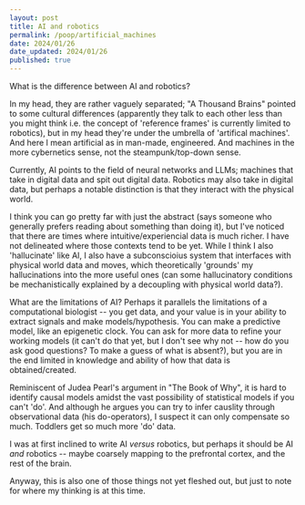 ```yaml
---
layout: post
title: AI and robotics
permalink: /poop/artificial_machines
date: 2024/01/26
date_updated: 2024/01/26
published: true
---
```


What is the difference between AI and robotics?

In my head, they are rather vaguely separated; "A Thousand Brains" pointed to some cultural differences (apparently they talk to each other less than you might think i.e. the concept of 'reference frames' is currently limited to robotics), but in my head they're under the umbrella of 'artifical machines'. And here I mean artificial as in man-made, engineered. And machines in the more cybernetics sense, not the steampunk/top-down sense. 

Currently, AI points to the field of neural networks and LLMs; machines that take in digital data and spit out digital data. Robotics may also take in digital data, but perhaps a notable distinction is that they interact with the physical world. 

I think you can go pretty far with just the abstract (says someone who generally prefers reading about something than doing it), but I've noticed that there are times where intuitive/experiencial data is much richer. I have not delineated where those contexts tend to be yet. While I think I also 'hallucinate' like AI, I also have a subconscioius system that interfaces with physical world data and moves, which theoretically 'grounds' my hallucinations into the more useful ones (can some hallucinatory conditions be mechanistically explained by a decoupling with physical world data?). 

What are the limitations of AI? Perhaps it parallels the limitations of a computational biologist -- you get data, and your value is in your ability to extract signals and make models/hypothesis. You can make a predictive model, like an epigenetic clock. You can ask for more data to refine your working models (it can't do that yet, but I don't see why not -- how do you ask good questions? To make a guess of what is absent?), but you are in the end limited in knowledge and ability of how that data is obtained/created.   

Reminiscent of Judea Pearl's argument in "The Book of Why", it is hard to identify causal models amidst the vast possibility of statistical models if you can't 'do'. And although he argues you can try to infer causlity through observational data (his do-operators), I suspect it can only compensate so much. Toddlers get so much more 'do' data. 

I was at first inclined to write AI _versus_ robotics, but perhaps it should be AI _and_ robotics -- maybe coarsely mapping to the prefrontal cortex, and the rest of the brain. 

Anyway, this is also one of those things not yet fleshed out, but just to note for where my thinking is at this time. 